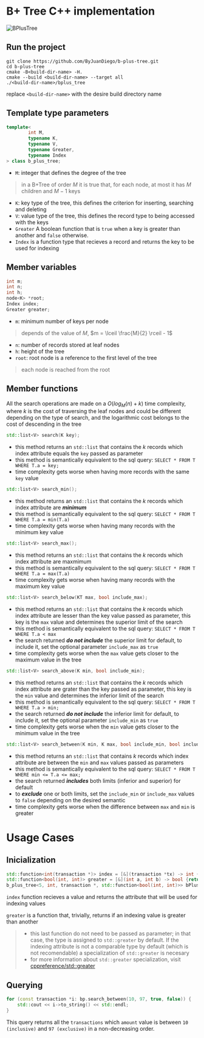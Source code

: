 # B+ Tree C++ implementation

![BPlusTree](https://iq.opengenus.org/content/images/2018/06/b--search.jpg)

## Run the project
```
git clone https://github.com/ByJuanDiego/b-plus-tree.git
cd b-plus-tree
cmake -B<build-dir-name> -H.
cmake --build <build-dir-name> --target all
./<build-dir-name>/bplus_tree
```
replace ```<build-dir-name>``` with the desire build directory name

## Template type parameters
```c++
template<
        int M, 
        typename K, 
        typename V, 
        typename Greater, 
        typename Index
> class b_plus_tree;
```

- ```M```: integer that defines the degree of the tree
> in a B+Tree of order $M$ it is true that, for each node, at most it has $M$ children and $M-1$ keys
- ```K```: key type of the tree, this defines the criterion for inserting, searching and deleting
- ```V```: value type of the tree, this defines the record type to being accessed with the keys
- ```Greater``` A boolean function that is ```true``` when a key is greater than another and ```false``` otherwise.
- ```Index``` is a function type that recieves a record and returns the key to be used for indexing

## Member variables

```c++
int m; 
int n; 
int h;
node<K> *root;
Index index;
Greater greater;
```
- ```m```: minimum number of keys per node
> depends of the value of $M$, $m = \lceil \frac{M}{2} \rceil - 1$
- ```n```: number of records stored at leaf nodes
- ```h```: height of the tree
- ```root```: root node is a reference to the first level of the tree
> each node is reached from the root

## Member functions

All the search operations are made on a $O(log_{M}(n) + k)$ time complexity, where $k$ is the cost of traversing the leaf nodes and could be different depending on the type of search, and the logarithmic cost belongs to the cost of descending in the tree

```c++
std::list<V> search(K key);
```
- this method returns an ```std::list``` that contains the $k$ records which index attribute equals the ```key``` passed as parameter
- this method is semantically equivalent to the sql query: ```SELECT * FROM T WHERE T.a = key;```
- time complexity gets worse when having more records with the same ```key``` value


```c++
std::list<V> search_min();
```
- this method returns an ```std::list``` that contains the $k$ records which index attribute are ***minimum***
- this method is semantically equivalent to the sql query: ```SELECT * FROM T WHERE T.a = min(T.a)```
- time complexity gets worse when having many records with the minimum key value


```c++
std::list<V> search_max();
```
- this method returns an ```std::list``` that contains the $k$ records which index attribute are maxmimum
- this method is semantically equivalent to the sql query: ```SELECT * FROM T WHERE T.a = max(T.a)```
- time complexity gets worse when having many records with the maximum key value


```c++
std::list<V> search_below(KT max, bool include_max);
```
- this method returns an ```std::list``` that contains the $k$ records which index attribute are lesser than the key value passed as parameter, this key is the ```max``` value and determines the superior limit of the search
- this method is semantically equivalent to the sql query: ```SELECT * FROM T WHERE T.a < max```
- the search returned ***do not include*** the superior limit for default, to include it, set the optional parameter ```include_max``` as ```true```
- time complexity gets worse when the ```max``` value gets closer to the maximum value in the tree


```c++
std::list<V> search_above(K min, bool include_min);
```
- this method returns an ```std::list``` that contains the $k$ records which index attribute are grater than the key passed as parameter, this key is the ```min``` value and determines the inferior limit of the search
- this method is semantically equivalent to the sql query: ```SELECT * FROM T WHERE T.a > min;```
- the search returned ***do not include*** the inferior limit for default, to include it, set the optional parameter ```include_min``` as ```true```
- time complexity gets worse when the ```min``` value gets closer to the minimum value in the tree

```c++
std::list<V> search_between(K min, K max, bool include_min, bool include_max);
```
- this method returns an ```std::list``` that contains $k$ records which index attribute are between the ```min``` and ```max``` values passed as parameters
- this method is semantically equivalent to the sql query: ```SELECT * FROM T WHERE min <= T.a <= max;```
- the search returned ***includes*** both limits (inferior and superior) for default
- to ***exclude*** one or both limits, set the ```include_min``` or ```include_max``` values to ```false``` depending on the desired semantic
- time complexity gets worse when the difference between ```max``` and ```min``` is greater

# Usage Cases

## Inicialization
```c++
std::function<int(transaction *)> index = [&](transaction *tx) -> int { return tx->amount; };
std::function<bool(int, int)> greater = [&](int a, int b) -> bool {return a > b;};
b_plus_tree<5, int, transaction *, std::function<bool(int, int)>> bPlusTree(index, greater);
```

 ```index``` function recieves a value and returns the attribute that will be used for indexing values

 ```greater``` is a function that, trivially, returns if an indexing value is greater than another
 
> - this last function do not need to be passed as parameter; in that case, the type is assigned to ```std::greater``` by default. If the indexing attribute is not a comparable type by default (which is not recomendable) a specialization of ```std::greater``` is necesary
> - for more information about ```std::greater``` specialization, visit [cppreference/std::greater](https://en.cppreference.com/w/cpp/utility/functional/greater)

## Querying
```c++
for (const transaction *i: bp.search_between(10, 97, true, false)) {
    std::cout << i->to_string() << std::endl;
}
```
This query returns all the ```transactions``` which ```amount``` value is between ```10 (inclusive)``` and ```97 (exclusive)``` in a non-decreasing order.
